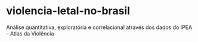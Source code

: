 # violencia-letal-no-brasil
Análise quantitativa, exploratória e correlacional através dos dados do IPEA - Atlas da Violência

